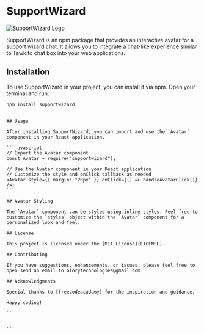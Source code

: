 # SupportWizard

![SupportWizard Logo](url_to_your_logo)

SupportWizard is an npm package that provides an interactive avatar for a support wizard chat. It allows you to integrate a chat-like experience similar to Tawk.to chat box into your web applications.

## Installation

To use SupportWizard in your project, you can install it via npm. Open your terminal and run:

```bash
npm install supportwizard
```

````

## Usage

After installing SupportWizard, you can import and use the `Avatar` component in your React application.

```javascript
// Import the Avatar component
const Avatar = require("supportwizard");

// Use the Avatar component in your React application
// Customize the style and onClick callback as needed
<Avatar style={{ margin: "20px" }} onClick={() => handleAvatarClick()} />;
```

## Avatar Styling

The `Avatar` component can be styled using inline styles. Feel free to customize the `styles` object within the `Avatar` component for a personalized look and feel.

## License

This project is licensed under the [MIT License](LICENSE).

## Contributing

If you have suggestions, enhancements, or issues, please feel free to open send an email to Glorytechnologies@gmail.com

## Acknowledgments

Special thanks to [freecodeacadamy] for the inspiration and guidance.

Happy coding!

```


```
````

